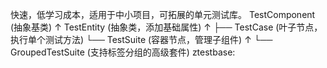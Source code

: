 快速，低学习成本，适用于中小项目，可拓展的单元测试库。
TestComponent (抽象基类)
    ↑
TestEntity (抽象类，添加基础属性)
    ↑
├── TestCase (叶子节点，执行单个测试方法)
└── TestSuite (容器节点，管理子组件)
        ↑
        └── GroupedTestSuite (支持标签分组的高级套件)
ztestbase:
